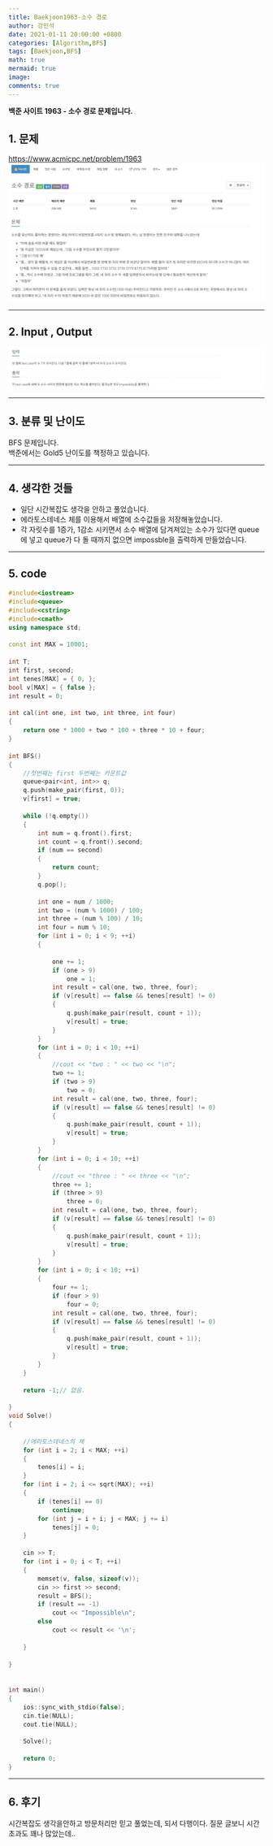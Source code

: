 ```yaml
---
title: Baekjoon1963-소수 경로
author: 강민석
date: 2021-01-11 20:00:00 +0800
categories: [Algorithm,BFS]
tags: [Baekjoon,BFS]
math: true
mermaid: true
image: 
comments: true
---
```


**백준 사이트 1963 - 소수 경로 문제입니다.**

## 1. 문제
<https://www.acmicpc.net/problem/1963>
![](/assets/img/sample/Baekjoon/1963/Problem.JPG)

-----  

## 2. Input , Output
![](/assets/img/sample/Baekjoon/1963/input.JPG)

-----  

## 3. 분류 및 난이도

BFS 문제입니다.  
백준에서는 Gold5 난이도를 책정하고 있습니다.  

-----  

## 4. 생각한 것들

- 일단 시간복잡도 생각을 안하고 풀었습니다.
- 에라토스테네스 체를 이용해서 배열에 소수값들을 저장해놓았습니다.
- 각 자릿수를 1증가, 1감소 시키면서 소수 배열에 담겨져있는 소수가 있다면 queue에 넣고 queue가 다 돌 때까지 없으면 impossble을 출력하게 만들었습니다.  


-----  

## 5. code

```c++
#include<iostream>
#include<queue>
#include<cstring>
#include<cmath>
using namespace std;

const int MAX = 10001;

int T;
int first, second;
int tenes[MAX] = { 0, };
bool v[MAX] = { false };
int result = 0;

int cal(int one, int two, int three, int four)
{
	return one * 1000 + two * 100 + three * 10 + four;
}

int BFS()
{
	//첫번째는 first 두번째는 카운트값
	queue<pair<int, int>> q;
	q.push(make_pair(first, 0));
	v[first] = true;

	while (!q.empty())
	{
		int num = q.front().first;
		int count = q.front().second;
		if (num == second)
		{
			return count;
		}
		q.pop();

		int one = num / 1000;
		int two = (num % 1000) / 100;
		int three = (num % 100) / 10;
		int four = num % 10;
		for (int i = 0; i < 9; ++i)
		{

			one += 1;
			if (one > 9)
				one = 1;
			int result = cal(one, two, three, four);
			if (v[result] == false && tenes[result] != 0)
			{
				q.push(make_pair(result, count + 1));
				v[result] = true;
			}
		}
		for (int i = 0; i < 10; ++i)
		{
			//cout << "two : " << two << "\n";
			two += 1;
			if (two > 9)
				two = 0;
			int result = cal(one, two, three, four);
			if (v[result] == false && tenes[result] != 0)
			{
				q.push(make_pair(result, count + 1));
				v[result] = true;
			}
		}
		for (int i = 0; i < 10; ++i)
		{
			//cout << "three : " << three << "\n";
			three += 1;
			if (three > 9)
				three = 0;
			int result = cal(one, two, three, four);
			if (v[result] == false && tenes[result] != 0)
			{
				q.push(make_pair(result, count + 1));
				v[result] = true;
			}
		}
		for (int i = 0; i < 10; ++i)
		{
			four += 1;
			if (four > 9)
				four = 0;
			int result = cal(one, two, three, four);
			if (v[result] == false && tenes[result] != 0)
			{
				q.push(make_pair(result, count + 1));
				v[result] = true;
			}
		}
	}

	return -1;// 없음.

}
void Solve()
{

	//에라토스테네스의 체
	for (int i = 2; i < MAX; ++i)
	{
		tenes[i] = i;
	}
	for (int i = 2; i <= sqrt(MAX); ++i)
	{
		if (tenes[i] == 0)
			continue;
		for (int j = i + i; j < MAX; j += i)
			tenes[j] = 0;
	}

	cin >> T;
	for (int i = 0; i < T; ++i)
	{
		memset(v, false, sizeof(v));
		cin >> first >> second;
		result = BFS();
		if (result == -1)
			cout << "Impossible\n";
		else
			cout << result << '\n';

	}

}


int main()
{
	ios::sync_with_stdio(false);
	cin.tie(NULL);
	cout.tie(NULL);

	Solve();

	return 0;
}
```
-----

## 6. 후기
시간복잡도 생각을안하고 방문처리만 믿고 풀었는데, 되서 다행이다. 질문 글보니 시간초과도 꽤나 많았는데..





 